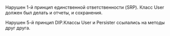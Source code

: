 Нарушен 1-й принцип единственной ответственности (SRP). Класс User должен был делать и отчеты, и сохранения.

Нарушен 5-й принцип DIP.Классы User и Persister ссылались на методы друг друга.





